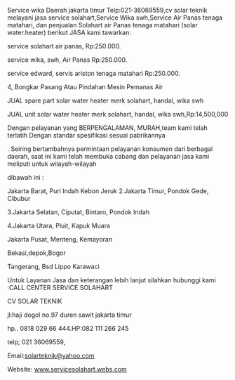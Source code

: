 Service wika Daerah jakarta timur Telp:021-36069559,cv solar teknik melayani jasa service solahart,Service Wika swh,Service Air Panas tenaga matahari, dan penjualan Solahart air Panas tenaga matahari (solar water.heater) berikut JASA kami tawarkan:

service solahart air panas, Rp:250.000.

service wika, swh, Air Panas Rp:250.000.

service edward, servis ariston tenaga matahari Rp:250.000.

4, Bongkar Pasang Atau Pindahan Mesin Pemanas Air

JUAL spare part solar water heater merk solahart, handal, wika swh

JUAL unit solar water heater merk solahart, handal, wika swh,Rp:14,500,000

Dengan pelayanan yang BERPENGALAMAN, MURAH,team kami telah terlatih Dengan standar spesifikasi sesuai pabrikannya

. Seiring bertambahnya permintaan pelayanan konsumen dari berbagai daerah, saat ini kami telah membuka cabang dan pelayanan jasa kami meliputi untuk wilayah-wilayah

dibawah ini :

Jakarta Barat, Puri Indah Kebon Jeruk 2.Jakarta Timur, Pondok Gede, Cibubur

3.Jakarta Selatan, Ciputat, Bintaro, Pondok Indah

4.Jakarta Utara, Pluit, Kapuk Muara

Jakarta Pusat, Menteng, Kemayoran

Bekasi,depok,Bogor

Tangerang, Bsd Lippo Karawaci

Untuk Layanan Jasa dan keterangan lebih lanjut silahkan hubunggi kami :CALL CENTER SERVICE SOLAHART

CV SOLAR TEKNIK

jl:haji dogol no.97 duren sawit jakarta timur

hp.. 0818 029 66 444.HP:082 111 266 245

telp; 021 36069559,

Email:solarteknik@yahoo.com

Website: www.servicesolahart.webs.com